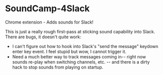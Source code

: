 # SoundCamp-4Slack
Chrome extension - Adds sounds for Slack!

This is just a really rough first-pass at sticking sound capability into Slack. There are bugs, it doesn't quite work:

- I can't figure out how to hook into Slack's "send the message" keydown enter key event. I feel stupid but wow, I cannot trigger it.
- Need a much better way to track messages coming in-- right now sounds re-play when switching channels, etc. -- and there is a dirty hack to stop sounds from playing on startup.
